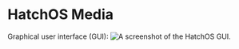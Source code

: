 # HatchOS Media
Graphical user interface (GUI): 
![A screenshot of the HatchOS GUI.](https://www.github.com/memescoep/HatchOS/tree/main/media/GUI.png)
